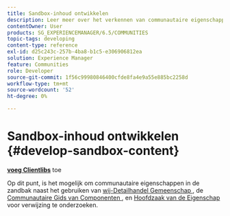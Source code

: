 ```yaml
---
title: Sandbox-inhoud ontwikkelen
description: Leer meer over het verkennen van communautaire eigenschappen in de zandbak naast de Gids van Componenten van de Gemeenschap, en de Hoofdzaak van de Eigenschap ter verwijzing.
contentOwner: User
products: SG_EXPERIENCEMANAGER/6.5/COMMUNITIES
topic-tags: developing
content-type: reference
exl-id: d25c243c-257b-4ba8-b1c5-e306906812ea
solution: Experience Manager
feature: Communities
role: Developer
source-git-commit: 1f56c99980846400cfde8fa4e9a55e885bc2258d
workflow-type: tm+mt
source-wordcount: '52'
ht-degree: 0%

---
```


# Sandbox-inhoud ontwikkelen  {#develop-sandbox-content}

**[voeg Clientlibs](add-clientlibs.md)** toe

Op dit punt, is het mogelijk om communautaire eigenschappen in de zandbak naast het gebruiken van [ wij-Detailhandel Gemeenschap ](../../help/sites-developing/we-retail.md), de [ Communautaire Gids van Componenten ](components-guide.md), en [ Hoofdzaak van de Eigenschap ](essentials.md) voor verwijzing te onderzoeken.
